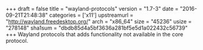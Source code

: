 +++
draft = false
title = "wayland-protocols"
version = "1.7-3"
date = "2016-09-21T21:48:38"
categories = ['x11']
upstreamurl = "http://wayland.freedesktop.org/"
arch = "x86_64"
size = "45236"
usize = "278148"
sha1sum = "dbdb85d4a5bf3636a281bf5e5d1a022432c56739"
+++
Wayland protocols that adds functionality not available in the core protocol.